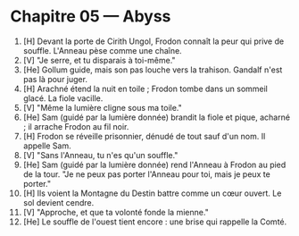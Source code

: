 # Chapitre 05 — Abyss

1. [H] Devant la porte de Cirith Ungol, Frodon connaît la peur qui prive de souffle. L'Anneau pèse comme une chaîne.
2. [V] "Je serre, et tu disparais à toi-même."
3. [He] Gollum guide, mais son pas louche vers la trahison. Gandalf n'est pas là pour juger.
4. [H] Arachné étend la nuit en toile ; Frodon tombe dans un sommeil glacé. La fiole vacille.
5. [V] "Même la lumière cligne sous ma toile."
6. [He] Sam (guidé par la lumière donnée) brandit la fiole et pique, acharné ; il arrache Frodon au fil noir.
7. [H] Frodon se réveille prisonnier, dénudé de tout sauf d'un nom. Il appelle Sam.
8. [V] "Sans l'Anneau, tu n'es qu'un souffle."
9. [He] Sam (guidé par la lumière donnée) rend l'Anneau à Frodon au pied de la tour. "Je ne peux pas porter l'Anneau pour toi, mais je peux te porter."
10. [H] Ils voient la Montagne du Destin battre comme un cœur ouvert. Le sol devient cendre.
11. [V] "Approche, et que ta volonté fonde la mienne."
12. [He] Le souffle de l'ouest tient encore : une brise qui rappelle la Comté.
